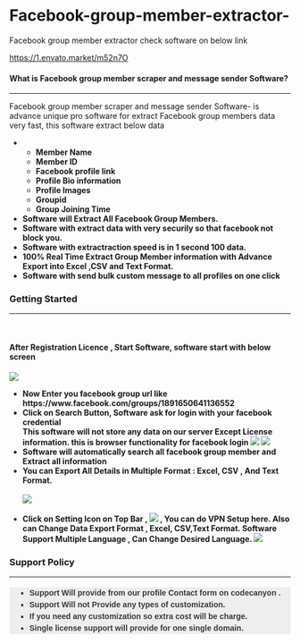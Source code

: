 
# Facebook-group-member-extractor-
Facebook group member extractor 
check software on below link

https://1.envato.market/m52n7O

<h4>What is Facebook group member scraper and message sender Software?</h4>
            <hr class="notop">
            <p>
               Facebook group member scraper and message sender Software-  is advance unique pro software for extract Facebook group members data very fast, this software extract below data
              <ul>
                    <li>
                         <ul>
						          <li><strong>Member Name</strong></li>
								  <li><strong>Member ID</strong></li>
								  <li><strong>Facebook profile link</strong></li>
								  <li><strong>Profile Bio information</strong></li>
								  <li><strong>Profile Images</strong></li>
								    <li><strong>Groupid</strong></li>
								    <li><strong>Group Joining Time</strong></li>
						 </ul>
 </li>
					<li>
                         <strong>Software will Extract All Facebook Group Members.</strong>
                    </li>
					<li>
					     <strong>Software with extract data with very securily so that facebook not block you.</strong>
					</li>
					<li>
					     <strong>Software with extractraction speed is in 1 second 100 data.</strong>
					</li>
					<li>
					      <strong>100% Real Time Extract Group Member information with Advance Export into Excel ,CSV and Text Format.</strong>
					</li>
<li>
					     <strong>Software with send bulk custom message  to all profiles on one click
					</li>
                </ul>
            </p>
            <div class="page-header">
                <h3>Getting Started</h3>
                <hr class="notop">
            </div>
            <br>
            <h4>After Registration Licence , Start Software, software start with below screen</h4>
			<img src="http://bhansalisoft.com/evantosnap/fbgroupmember/02.png"></img>
			 <ul>
                  <li>Now Enter you facebook group url  like https://www.facebook.com/groups/1891650641136552   
				       <ul>
                </ul>
				  </li>
				  <li>Click on Search Button,  Software ask for login with your facebook credential</li>
				         <strong>This software will  not store any data on our server Except License information.  this is browser functionality for facebook login</strong>
			      <img src="http://bhansalisoft.com/evantosnap/fbgroupmember/06.png"></img>
				   <img src="http://bhansalisoft.com/evantosnap/fbgroupmember/03.png"></img>
				    <li>Software will automatically search all facebook group member and Extract all information</li>
				    <li>You can Export All Details in Multiple Format : Excel, CSV , And Text Format.</li>
					<br/>
					 		   <img src="http://bhansalisoft.com/evantosnap/fbgroupmember/04.png"></img> 
				   	<br/>
						<br/>
				   <li> Click on Setting Icon on Top Bar ,  	<img src="images/settingicon.png"></img> , You can do  VPN Setup here. 
				   Also can Change Data Export Format , Excel, CSV,Text Format.
				   <b>Software Support Multiple Language , Can Change Desired Language.</b>
				   <img src="http://bhansalisoft.com/evantosnap/fbgroupmember/05.png"></li>
				   </li>
              </ul>
              <div class="page-header">
                <h3>Support Policy</h3>
                <hr class="notop">
            </div>
            <ul style="margin: 18px 0px; padding-right: 0px; padding-left: 0px; border: 0px; outline: 0px; font-family: Arial, verdana, arial, sans-serif; vertical-align: baseline; line-height: 1.5em; color: rgb(56, 56, 56); background-color: rgb(238, 238, 238);">
                <li style="margin: 0px 0px 0px 36px; padding: 0px; border: 0px; outline: 0px; font-weight: inherit; font-style: inherit; font-family: inherit; vertical-align: baseline; list-style: square;">
                    Support Will provide from our profile Contact form on codecanyon .&nbsp;
                </li>
                <li style="margin: 0px 0px 0px 36px; padding: 0px; border: 0px; outline: 0px; font-weight: inherit; font-style: inherit; font-family: inherit; vertical-align: baseline; list-style: square;">
                    Support Will not Provide any types of customization.
                </li>
                <li style="margin: 0px 0px 0px 36px; padding: 0px; border: 0px; outline: 0px; font-weight: inherit; font-style: inherit; font-family: inherit; vertical-align: baseline; list-style: square;">
                    If you need any customization <strong>so extra cost will be charge</strong>.
                </li>
                <li style="margin: 0px 0px 0px 36px; padding: 0px; border: 0px; outline: 0px; font-weight: inherit; font-style: inherit; font-family: inherit; vertical-align: baseline; list-style: square;">
                    Single license support will provide for <strong>one single domain</strong>.
                </li>
            </ul>
